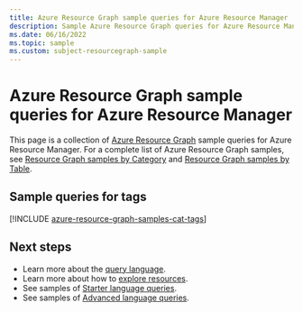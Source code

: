 ```yaml
---
title: Azure Resource Graph sample queries for Azure Resource Manager
description: Sample Azure Resource Graph queries for Azure Resource Manager showing use of resource types and tables to access Azure Resource Manager related resources and properties.
ms.date: 06/16/2022
ms.topic: sample
ms.custom: subject-resourcegraph-sample
---
```

# Azure Resource Graph sample queries for Azure Resource Manager

This page is a collection of [Azure Resource Graph](../../governance/resource-graph/overview.md)
sample queries for Azure Resource Manager. For a complete list of Azure Resource Graph samples, see
[Resource Graph samples by Category](../../governance/resource-graph/samples/samples-by-category.md)
and [Resource Graph samples by Table](../../governance/resource-graph/samples/samples-by-table.md).

## Sample queries for tags

[!INCLUDE [azure-resource-graph-samples-cat-tags](../../../includes/resource-graph/samples/bycat/tags.md)]

## Next steps

- Learn more about the [query language](../../governance/resource-graph/concepts/query-language.md).
- Learn more about how to [explore resources](../../governance/resource-graph/concepts/explore-resources.md).
- See samples of [Starter language queries](../../governance/resource-graph/samples/starter.md).
- See samples of [Advanced language queries](../../governance/resource-graph/samples/advanced.md).
